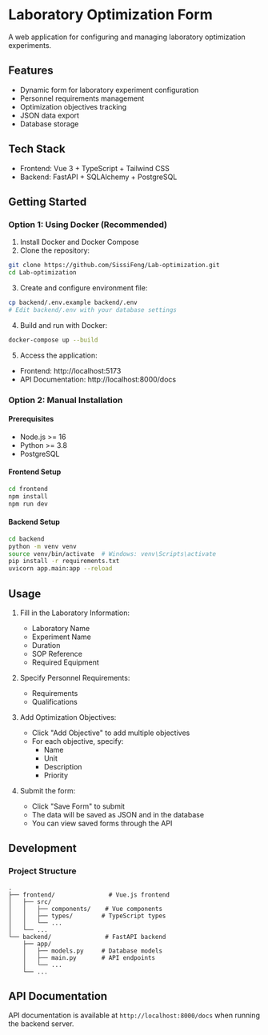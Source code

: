 # Laboratory Optimization Form

A web application for configuring and managing laboratory optimization experiments.

## Features
- Dynamic form for laboratory experiment configuration
- Personnel requirements management
- Optimization objectives tracking
- JSON data export
- Database storage

## Tech Stack
- Frontend: Vue 3 + TypeScript + Tailwind CSS
- Backend: FastAPI + SQLAlchemy + PostgreSQL

## Getting Started

### Option 1: Using Docker (Recommended)

1. Install Docker and Docker Compose
2. Clone the repository:
```bash
git clone https://github.com/SissiFeng/Lab-optimization.git
cd Lab-optimization
```

3. Create and configure environment file:
```bash
cp backend/.env.example backend/.env
# Edit backend/.env with your database settings
```

4. Build and run with Docker:
```bash
docker-compose up --build
```

5. Access the application:
- Frontend: http://localhost:5173
- API Documentation: http://localhost:8000/docs

### Option 2: Manual Installation

#### Prerequisites
- Node.js >= 16
- Python >= 3.8
- PostgreSQL

#### Frontend Setup
```bash
cd frontend
npm install
npm run dev
```

#### Backend Setup
```bash
cd backend
python -m venv venv
source venv/bin/activate  # Windows: venv\Scripts\activate
pip install -r requirements.txt
uvicorn app.main:app --reload
```

## Usage

1. Fill in the Laboratory Information:
   - Laboratory Name
   - Experiment Name
   - Duration
   - SOP Reference
   - Required Equipment

2. Specify Personnel Requirements:
   - Requirements
   - Qualifications

3. Add Optimization Objectives:
   - Click "Add Objective" to add multiple objectives
   - For each objective, specify:
     - Name
     - Unit
     - Description
     - Priority

4. Submit the form:
   - Click "Save Form" to submit
   - The data will be saved as JSON and in the database
   - You can view saved forms through the API

## Development

### Project Structure
```
.
├── frontend/               # Vue.js frontend
│   ├── src/
│   │   ├── components/    # Vue components
│   │   ├── types/        # TypeScript types
│   │   └── ...
│   └── ...
└── backend/               # FastAPI backend
    ├── app/
    │   ├── models.py     # Database models
    │   ├── main.py       # API endpoints
    │   └── ...
    └── ...
```

## API Documentation
API documentation is available at `http://localhost:8000/docs` when running the backend server.
